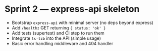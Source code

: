 # Sprint 2 — express-api skeleton

- Bootstrap `express-api` with minimal server (no deps beyond express)
- Add `/healthz` GET returning `{ status: 'ok' }`
- Add tests (supertest) and CI step to run them
- Integrate `ts-lib` into the API (simple usage)
- Basic error handling middleware and 404 handler
